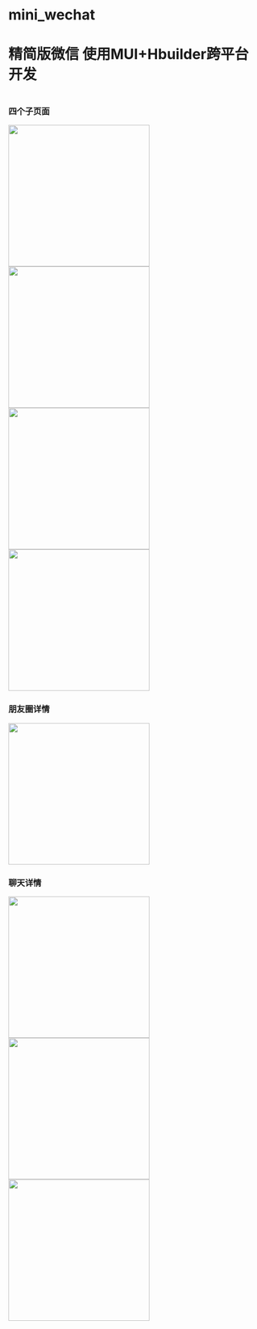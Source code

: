 # mini_wechat
<h1>精简版微信 使用MUI+Hbuilder跨平台开发</h1>

<div style="float:left">
  <h3>四个子页面</h3>
<img src="https://github.com/guoxiaoxuan500/mini_wechat/blob/master/mini_wechat/view/Screenshot_20200123_232739_io.dcloud.HBuilder.jpg" width="280">
<img src="https://github.com/guoxiaoxuan500/mini_wechat/blob/master/mini_wechat/view/Screenshot_20200123_232747_io.dcloud.HBuilder.jpg" width="280" >
<img src="https://github.com/guoxiaoxuan500/mini_wechat/blob/master/mini_wechat/view/Screenshot_20200123_232753_io.dcloud.HBuilder.jpg" width="280">
 <img src="https://github.com/guoxiaoxuan500/mini_wechat/blob/master/mini_wechat/view/Screenshot_20200123_232757_io.dcloud.HBuilder.jpg" width="280">
  <h3>朋友圈详情</h3>
   <img src="https://github.com/guoxiaoxuan500/mini_wechat/blob/master/mini_wechat/view/Screenshot_20200123_232807_io.dcloud.HBuilder.jpg" width="280">
  
  <h3>聊天详情</h3>
 <img src="https://github.com/guoxiaoxuan500/mini_wechat/blob/master/mini_wechat/view/Screenshot_20200123_232820_io.dcloud.HBuilder.jpg" width="280" >
   <img src="https://github.com/guoxiaoxuan500/mini_wechat/blob/master/mini_wechat/view/Screenshot_20200123_232837_io.dcloud.HBuilder.jpg" width="280" >
   <img src="https://github.com/guoxiaoxuan500/mini_wechat/blob/master/mini_wechat/view/Screenshot_20200123_232857_com.android.documentsu.jpg" width="280" > 
</div>

